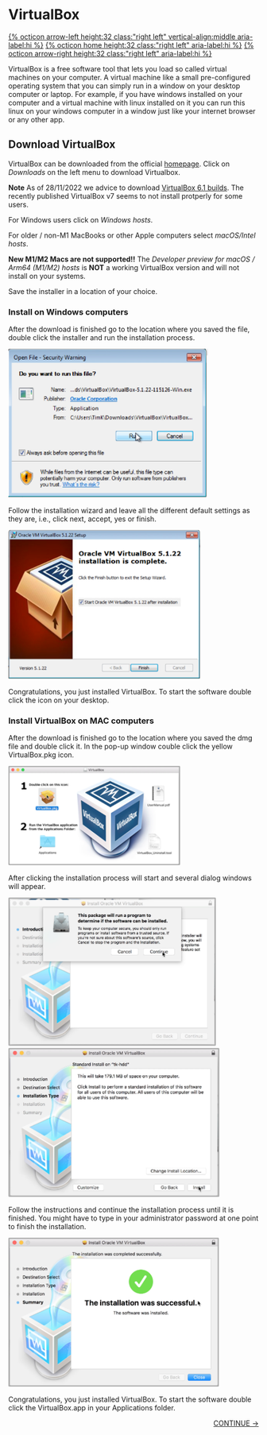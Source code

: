 # VirtualBox

[{% octicon arrow-left height:32 class:"right left" vertical-align:middle aria-label:hi %}](ENV.md) [{% octicon home height:32 class:"right left" aria-label:hi %}](index.md) [{% octicon arrow-right height:32 class:"right left" aria-label:hi %}](ENV_1.md)

VirtualBox is a free software tool that lets you load so called virtual machines on your computer. A virtual machine like a small pre-configured operating system that you can simply run in a window on your desktop computer or laptop. For example, if you have windows installed on your computer and a virtual machine with linux installed on it you can run this linux on your windows computer in a window just like your internet browser or any other app.

## Download VirtualBox

VirtualBox can be downloaded from the official [homepage](http://www.virtualbox.org). Click on *Downloads* on the left menu to download Virtualbox.

**Note** As of 28/11/2022 we advice to download [VirtualBox 6.1 builds](https://www.virtualbox.org/wiki/Download_Old_Builds_6_1). The recently published VirtualBox v7 seems to not install protperly for some users.

For Windows users click on *Windows hosts*. 

For older / non-M1 MacBooks or other Apple computers select *macOS/Intel hosts*. 

**New M1/M2 Macs are not supported!!** The *Developer preview for macOS / Arm64 (M1/M2) hosts* is **NOT** a working VirtualBox version and will not install on your systems.

Save the installer in a location of your choice.


### Install on Windows computers

After the download is finished go to the location where you saved the file, double click the installer and run the installation process.

<img src="figures/vm_1.png" height="300px">

Follow the installation wizard and leave all the different default settings as they are, i.e., click next, accept, yes or finish. 

<img src="figures/vm_2.png" height="300px">

Congratulations, you just installed VirtualBox. To start the software double click the icon on your desktop.


### Install VirtualBox on MAC computers

After the download is finished go to the location where you saved the dmg file and double click it.  In the pop-up window couble click the yellow VirtualBox.pkg icon.

<img src="figures/vm_3.png" height="200px">

After clicking the installation process will start and several dialog windows will appear. 

<img src="figures/vm_4.png" height="300px">
<img src="figures/vm_5.png" height="300px">

Follow the instructions and continue the installation process until it is finished. You might have to type in your administrator password at one point to finish the installation. 

<img src="figures/vm_6.png" height="300px">

Congratulations, you just installed VirtualBox. To start the software double click the VirtualBox.app in your Applications folder.

<p align="right"><a href="https://bluemountainsanalytics.github.io/bma_ont_biosec_2022/ENV_1.html">CONTINUE -></a>
</p>
